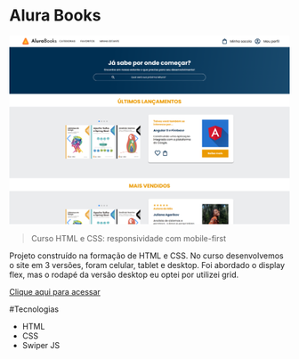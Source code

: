 # Alura Books

![preview](./.github/preview.png)

>Curso HTML e CSS: responsividade com mobile-first

Projeto construído na formação de HTML e CSS. No curso desenvolvemos o site em 3 versões, foram celular, tablet e desktop. 
Foi abordado o display flex, mas o rodapé da versão desktop eu optei por utilizei grid.

[Clique aqui para acessar](https://joaquimtoin.github.io/alura-books/)

#Tecnologias

- HTML
- CSS
- Swiper JS